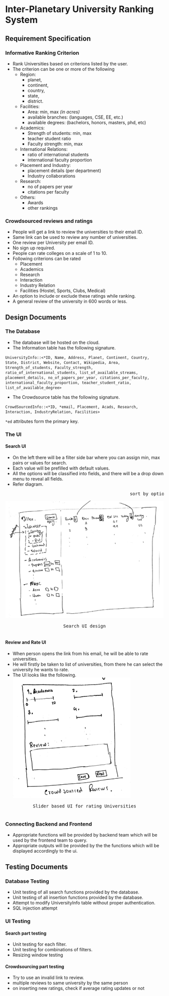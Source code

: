# Inter-Planetary University Ranking System
## Requirement Specification
### Informative Ranking Criterion
* Rank Universities based on criterions listed by the user. 
* The criterion can be one or more of the following
	* Region: 
		* planet, 
		* continent, 
		* country, 
		* state, 
		* district.
	* Facilities: 
		* Area: min, max _(in acres)_
		* available branches: (languages, CSE, EE, etc.)
		* available degrees: (bachelors, honors, masters, phd, etc)
	* Academics:
		* Strength of students: min, max
		* teacher student ratio
		* Faculty strength: min, max
	* International Relations:
		* ratio of international students
		* international faculty proportion
	* Placement and Industry:
		* placement details (per department)
		* Industry collaborations
	* Research:
		* no of papers per year
		* citations per faculty
	* Others:
		* Awards
		* other rankings
### Crowdsourced reviews and ratings
* People will get a link to review the universities to their email ID. 
* Same link can be used to review any number of universities. 
* One review per University per email ID. 
* No sign up required. 
* People can rate colleges on a scale of 1 to 10.
* Following criterions can be rated
	* Placement
	* Academics
	* Research
	* Interaction
	* Industry Relation
	* Facilities (Hostel, Sports, Clubs, Medical)
* An option to include or exclude these ratings while ranking. 
* A general review of the university in 600 words or less. 

## Design Documents
### The Database
* The database will be hosted on the cloud. 
* The Information table has the following signature.
```
UniversityInfo::<*ID, Name, Address, Planet, Continent, Country, State, District, Website, Contact, Wikipedia, Area, Strength_of_students, Faculty_strength, ratio_of_international_students, list_of_available_streams, placement_details, no_of_papers_per_year, citations_per_faculty, international_faculty_proportion, teacher_student_ratio, list_of_available_degree>
```
* The Crowdsource table has the following signature.
```
CrowdSourcedInfo::<*ID, *email, Placement, Acads, Research, Interaction, IndustryRelation, Facilities>
```
`*ed` attributes form the primary key. 
### The UI
#### Search UI
* On the left there will be a filter side bar where you can assign min, max pairs or values for search. 
* Each value will be prefilled with default values. 
* All the options will be classified into fields, and there will be a drop down menu to reveal all fields. 
* Refer diagram. 
<pre>
                                               sort by option
</pre>
![UI](searchui.png)
<pre>
<center>Search UI design</center>
</pre>
#### Review and Rate UI
* When person opens the link from his email, he will be able to rate universities. 
* He will firstly be taken to list of universities, from there he can select the university he wants to rate. 
* The UI looks like the following. 
![Rate UI](rateui.png)
<pre>
<center>Slider based UI for rating Universities</center>
</pre>
### Connecting Backend and Frontend
* Appropriate functions will be provided by backend team which will be used by the frontend team to query. 
* Appropriate outputs will be provided by the the functions which will be displayed accordingly to the ui.

## Testing Documents
### Database Testing
* Unit testing of all search functions provided by the database. 
* Unit testing of all insertion functions provided by the database. 
* Attempt to modify UniversityInfo table without proper authentication. 
* SQL injection attempt
### UI Testing
#### Search part testing
* Unit testing for each filter. 
* Unit testing for combinations of filters.
* Resizing window testing
#### Crowdsourcing part testing
* Try to use an invalid link to review. 
* multiple reviews to same university by the same person
* on inserting new ratings, check if average rating updates or not